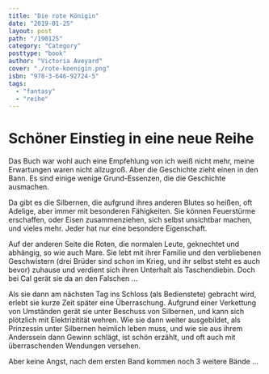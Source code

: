 ```yaml
---
title: "Die rote Königin"
date: "2019-01-25"
layout: post
path: "/190125"
category: "Category"
posttype: "book"
author: "Victoria Aveyard"
cover: "./rote-koenigin.png"
isbn: "978-3-646-92724-5"
tags:
  - "fantasy"
  - "reihe"
---
```


# Schöner Einstieg in eine neue Reihe

Das Buch war wohl auch eine Empfehlung von ich weiß nicht mehr, meine Erwartungen waren nicht allzugroß. Aber die Geschichte zieht einen in den Bann. Es sind einige wenige Grund-Essenzen, die die Geschichte ausmachen.

Da gibt es die Silbernen, die aufgrund ihres anderen Blutes so heißen, oft Adelige, aber immer mit besonderen Fähigkeiten. Sie können Feuerstürme erschaffen, oder Eisen zusammenziehen, sich selbst unsichtbar machen, und vieles mehr. Jeder hat nur eine besondere Eigenschaft.

Auf der anderen Seite die Roten, die normalen Leute, geknechtet und abhängig, so wie auch Mare. Sie lebt mit ihrer Familie und den verbliebenen Geschwistern (drei Brüder sind schon im Krieg, und ihr selbst steht es auch bevor) zuhause und verdient sich ihren Unterhalt als Taschendiebin. Doch bei Cal gerät sie da an den Falschen ...

Als sie dann am nächsten Tag ins Schloss (als Bedienstete) gebracht wird, erlebt sie kurze Zeit später eine Überraschung. Aufgrund einer Verkettung von Umständen gerät sie unter Beschuss von Silbernen, und kann sich plötzlich mit Elektrizitität wehren. Wie sie dann weiter ausgebildet, als Prinzessin unter Silbernen heimlich leben muss, und wie sie aus ihrem Anderssein dann Gewinn schlägt, ist schön erzählt, und oft auch mit überraschenden Wendungen versehen.

Aber keine Angst, nach dem ersten Band kommen noch 3 weitere Bände ...